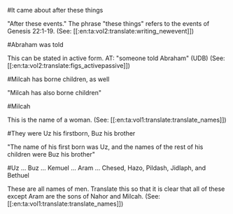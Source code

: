 #It came about after these things

"After these events." The phrase "these things" refers to the events of Genesis 22:1-19. (See: [[:en:ta:vol2:translate:writing_newevent]])

#Abraham was told

This can be stated in active form. AT: "someone told Abraham" (UDB) (See: [[:en:ta:vol2:translate:figs_activepassive]])

#Milcah has borne children, as well

"Milcah has also borne children"

#Milcah

This is the name of a woman. (See: [[:en:ta:vol1:translate:translate_names]])

#They were Uz his firstborn, Buz his brother

"The name of his first born was Uz, and the names of the rest of his children were Buz his brother"

#Uz ... Buz ... Kemuel ... Aram ... Chesed, Hazo, Pildash, Jidlaph, and Bethuel

These are all names of men. Translate this so that it is clear that all of these except Aram are the sons of Nahor and Milcah. (See: [[:en:ta:vol1:translate:translate_names]])